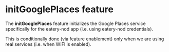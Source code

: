 # initGooglePlaces feature

The **initGooglePlaces** feature initializes the Google Places service
specifically for the eatery-nod app (i.e. using eatery-nod
credentials).

This is conditionally done (via feature enablement) only when we are
using real services (i.e. when WIFI is enabled).
